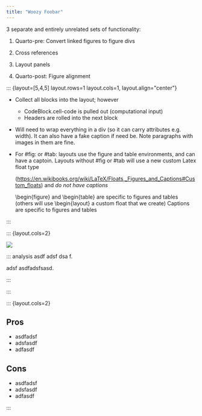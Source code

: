 ```yaml
---
title: "Woozy Foobar"
---
```



3 separate and entirely unrelated sets of functionality:

1) Quarto-pre: Convert linked figures to figure divs

2) Cross references

3) Layout panels

4) Quarto-post: Figure alignment



::: {layout=[5,4,5] layout.rows=1  layout.cols=1, layout.align="center"}

- Collect all blocks into the layout; however
    * CodeBlock.cell-code is pulled out (computational input)
    * Headers are rolled into the next block

- Will need to wrap everything in a div (so it can 
  carry attributes e.g. width). It can also have a 
  fake caption if need be. Note paragraphs with
  images in them are fine.
  
- For #fig: or #tab: layouts use the figure and table
  environments, and can have a captoin. Layouts without
  #fig or #tab will use a new custom Latex float type
  
  (https://en.wikibooks.org/wiki/LaTeX/Floats,_Figures_and_Captions#Custom_floats) and *do not have captions*
  
  \begin{figure} and \begin{table} are specific to figures and tables
  (others will use \begin{layout} a custom float that we create)
  Captions are specific to figures and tables

:::

::: {layout.cols=2}

![](image.png)


::: analysis
asdf adsf dsa f.

adsf asdfadsfsasd.

:::



:::


::: {layout.cols=2}



## Pros

- asdfadsf
- adsfasdf
- adfasdf

## Cons

- asdfadsf
- adsfasdf
- adfasdf

:::

